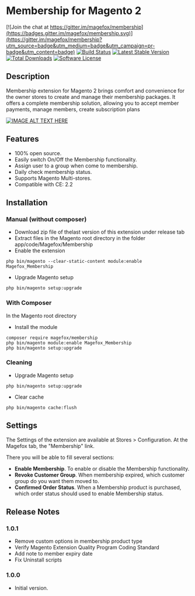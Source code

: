 # Membership for Magento 2
[![Join the chat at https://gitter.im/magefox/membership](https://badges.gitter.im/magefox/membership.svg)](https://gitter.im/magefox/membership?utm_source=badge&utm_medium=badge&utm_campaign=pr-badge&utm_content=badge)
[![Build Status](https://img.shields.io/travis/magefox/membership.svg?style=flat)](https://travis-ci.org/magefox/membership)
[![Latest Stable Version](https://poser.pugx.org/magefox/membership/v/stable)](https://packagist.org/packages/magefox/membership)
[![Total Downloads](https://poser.pugx.org/magefox/membership/downloads)](https://packagist.org/packages/magefox/membership)
[![Software License](https://img.shields.io/badge/license-MIT-green.svg?style=flat)](https://opensource.org/licenses/MIT)
## Description

Membership extension for Magento 2 brings comfort and convenience for the owner stores to create and manage their membership packages. It offers a complete membership solution, allowing you to accept member payments, manage members, create subscription plans
<!--- [Try Demo](http://demo.magefox.com) --->

[![IMAGE ALT TEXT HERE](http://img.youtube.com/vi/sGdYDtqSssE/0.jpg)](http://www.youtube.com/watch?v=sGdYDtqSssE)

## Features
- 100% open source.
- Easily switch On/Off the Membership functionality.
- Assign user to a group when come to membership.
- Daily check membership status.
- Supports Magento Multi-stores.
- Compatible with CE: 2.2

## Installation
### Manual (without composer)
- Download zip file of thelast version of this extension under release tab
- Extract files in the Magento root directory in the folder app/code/Magefox/Membership
- Enable the extension
```
php bin/magento --clear-static-content module:enable Magefox_Membership
```
- Upgrade Magento setup
```
php bin/magento setup:upgrade
```

### With Composer
In the Magento root directory
- Install the module
```
composer require magefox/membership
php bin/magento module:enable Magefox_Membership 
php bin/magento setup:upgrade
```

### Cleaning
- Upgrade Magento setup
```
php bin/magento setup:upgrade
```
- Clear cache
```
php bin/magento cache:flush
```

## Settings
The Settings of the extension are available at Stores > Configuration. At the Magefox tab, the "Membership" link.

There you will be able to fill several sections:
- **Enable Membership**. To enable or disable the Membership functionality.
- **Revoke Customer Group**. When membership expired, which customer group do you want them moved to.
- **Confirmed Order Status**. When a Membership product is purchased, which order status should used to enable Membership status.

## Release Notes
### 1.0.1
- Remove custom options in membership product type
- Verify Magento Extension Quality Program Coding Standard
- Add note to member expiry date
- Fix Uninstall scripts

### 1.0.0
* Initial version.

